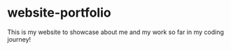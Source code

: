# website-portfolio
 This is my website to showcase about me and my work so far in my coding journey!
